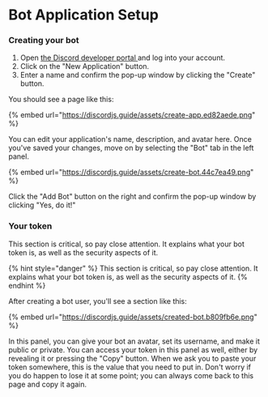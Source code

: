 # Bot Application Setup

### Creating your bot <a href="#creating-your-bot" id="creating-your-bot"></a>



1. Open [the Discord developer portal ](https://discord.com/developers/applications)and log into your account.
2. Click on the "New Application" button.
3. Enter a name and confirm the pop-up window by clicking the "Create" button.

You should see a page like this:

{% embed url="https://discordjs.guide/assets/create-app.ed82aede.png" %}

You can edit your application's name, description, and avatar here. Once you've saved your changes, move on by selecting the "Bot" tab in the left panel.

{% embed url="https://discordjs.guide/assets/create-bot.44c7ea49.png" %}

Click the "Add Bot" button on the right and confirm the pop-up window by clicking "Yes, do it!"



### Your token <a href="#your-token" id="your-token"></a>

This section is critical, so pay close attention. It explains what your bot token is, as well as the security aspects of it.

{% hint style="danger" %}
This section is critical, so pay close attention. It explains what your bot token is, as well as the security aspects of it.
{% endhint %}

After creating a bot user, you'll see a section like this:

{% embed url="https://discordjs.guide/assets/created-bot.b809fb6e.png" %}

In this panel, you can give your bot an avatar, set its username, and make it public or private. You can access your token in this panel as well, either by revealing it or pressing the "Copy" button. When we ask you to paste your token somewhere, this is the value that you need to put in. Don't worry if you do happen to lose it at some point; you can always come back to this page and copy it again.
